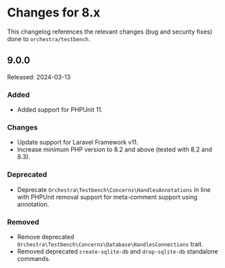 # Changes for 8.x

This changelog references the relevant changes (bug and security fixes) done to `orchestra/testbench`.

## 9.0.0

Released: 2024-03-13

### Added

* Added support for PHPUnit 11.

### Changes

* Update support for Laravel Framework v11.
* Increase minimum PHP version to 8.2 and above (tested with 8.2 and 8.3).

### Deprecated

* Deprecate `Orchestra\Testbench\Concerns\HandlesAnnotations` in line with PHPUnit removal support for meta-comment support using annotation.

### Removed

* Remove deprecated `Orchestra\Testbench\Concerns\Database\HandlesConnections` trait.
* Removed deprecated `create-sqlite-db` and `drop-sqlite-db` standalone commands.

